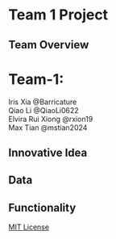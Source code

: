 # Team 1 Project

## Team Overview
# Team-1:
Iris Xia @Barricature\
Qiao Li @QiaoLi0622\
Elvira Rui Xiong @rxion19\
Max Tian @mstian2024

## Innovative Idea

## Data

## Functionality

[MIT License](https://opensource.org/licenses/MIT)
